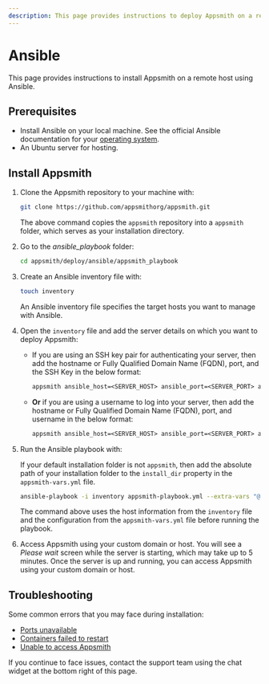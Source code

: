 ```yaml
---
description: This page provides instructions to deploy Appsmith on a remote host using Ansible.
---
```


# Ansible

This page provides instructions to install Appsmith on a remote host using Ansible.

## Prerequisites
* Install Ansible on your local machine. See the official Ansible documentation for your [operating system](https://docs.ansible.com/ansible/latest/installation_guide/installation_distros.html#installing-ansible-on-specific-operating-systems).
* An Ubuntu server for hosting.

## Install Appsmith

1. Clone the Appsmith repository to your machine with:
    ```bash
    git clone https://github.com/appsmithorg/appsmith.git
    ```
    The above command copies the `appsmith` repository into a `appsmith` folder, which serves as your installation directory.

2. Go to the _ansible_playbook_ folder:
    ```bash
    cd appsmith/deploy/ansible/appsmith_playbook
    ```
3.  Create an Ansible inventory file with:
    ```bash
    touch inventory
    ```
    An Ansible inventory file specifies the target hosts you want to manage with Ansible.

4.  Open the `inventory` file and add the server details on which you want to deploy Appsmith:
    * If you are using an SSH key pair for authenticating your server, then add the hostname or Fully Qualified Domain Name (FQDN), port, and the SSH Key in the below format:
        ```txt
        appsmith ansible_host=<SERVER_HOST> ansible_port=<SERVER_PORT> ansible_user=<SERVER_USER> ansible_ssh_private_key_file=<PATH_TO_SSH_PRIVATE_KEY_FILE>
        ```
    * **Or** if you are using a username to log into your server, then add the hostname or Fully Qualified Domain Name (FQDN), port, and username in the below format:
        ```txt
        appsmith ansible_host=<SERVER_HOST> ansible_port=<SERVER_PORT> ansible_user=<SERVER_USER>
        ```
5. Run the Ansible playbook with:

   If your default installation folder is not `appsmith`, then add the absolute path of your installation folder to the `install_dir` property in the `appsmith-vars.yml` file.

    ```bash
    ansible-playbook -i inventory appsmith-playbook.yml --extra-vars "@appsmith-vars.yml"
    ```

    The command above uses the host information from the `inventory` file and the configuration from the `appsmith-vars.yml` file before running the playbook.

6. Access Appsmith using your custom domain or host. You will see a _Please wait_ screen while the server is starting, which may take up to 5 minutes. Once the server is up and running, you can access Appsmith using your custom domain or host.

## Troubleshooting

Some common errors that you may face during installation:
* [Ports unavailable](/help-and-support/troubleshooting-guide/deployment-errors#ports-unavailable)
* [Containers failed to restart](/help-and-support/troubleshooting-guide/deployment-errors#containers-failed-to-start)
* [Unable to access Appsmith](/help-and-support/troubleshooting-guide/deployment-errors#unable-to-access-appsmith) 

If you continue to face issues, contact the support team using the chat widget at the bottom right of this page.
